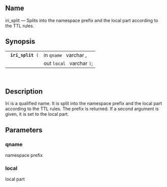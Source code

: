 <div>

<div>

</div>

<div>

## Name

iri_split — Splits into the namespace prefix and the local part
according to the TTL rules.

</div>

<div>

## Synopsis

<div>

|                        |                           |
|------------------------|---------------------------|
| ` `**`iri_split`**` (` | in `qname ` varchar ,     |
|                        | out `local ` varchar `)`; |

<div>

 

</div>

</div>

</div>

<div>

## Description

Iri is a qualified name. It is split into the namespace prefix and the
local part according to the TTL rules. The prefix is returned. If a
second argument is given, it is set to the local part.

</div>

<div>

## Parameters

<div>

### qname

namespace prefix

</div>

<div>

### local

local part

</div>

</div>

</div>
